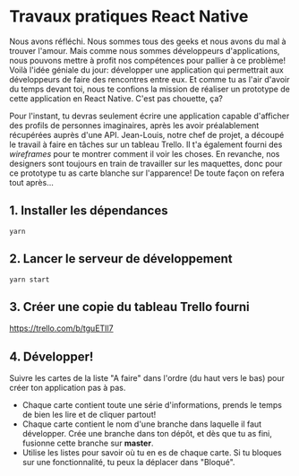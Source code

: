 # Travaux pratiques React Native

Nous avons réfléchi. Nous sommes tous des geeks et nous avons du mal à trouver l'amour. Mais comme nous sommes développeurs d'applications, nous pouvons mettre à profit nos compétences pour pallier à ce problème! Voilà l'idée géniale du jour: développer une application qui permettrait aux développeurs de faire des rencontres entre eux. Et comme tu as l'air d'avoir du temps devant toi, nous te confions la mission de réaliser un prototype de cette application en React Native. C'est pas chouette, ça?

Pour l'instant, tu devras seulement écrire une application capable d'afficher des profils de personnes imaginaires, après les avoir préalablement récupérées auprès d'une API. Jean-Louis, notre chef de projet, a découpé le travail à faire en tâches sur un tableau Trello. Il t'a également fourni des _wireframes_ pour te montrer comment il voir les choses. En revanche, nos designers sont toujours en train de travailler sur les maquettes, donc pour ce prototype tu as carte blanche sur l'apparence! De toute façon on refera tout après...

## 1. Installer les dépendances

`yarn`

## 2. Lancer le serveur de développement

`yarn start`

## 3. Créer une copie du tableau Trello fourni

https://trello.com/b/tguETIl7

## 4. Développer!

Suivre les cartes de la liste "A faire" dans l'ordre (du haut vers le bas) pour créer ton application pas à pas.

- Chaque carte contient toute une série d'informations, prends le temps de bien les lire et de cliquer partout!
- Chaque carte contient le nom d'une branche dans laquelle il faut développer. Crée une branche dans ton dépôt, et dès que tu as fini, fusionne cette branche sur **master**.
- Utilise les listes pour savoir où tu en es de chaque carte. Si tu bloques sur une fonctionnalité, tu peux la déplacer dans "Bloqué".

